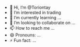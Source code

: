 - 👋 Hi, I’m @Toriontay
- 👀 I’m interested in trading
- 🌱 I’m currently learning ...
- 💞️ I’m looking to collaborate on ...
- 📫 How to reach me ...
- 😄 Pronouns: ...
- ⚡ Fun fact: ...

<!---
Toriontay/Toriontay is a ✨ special ✨ repository because its `README.md` (this file) appears on your GitHub profile.
You can click the Preview link to take a look at your changes.
--->
